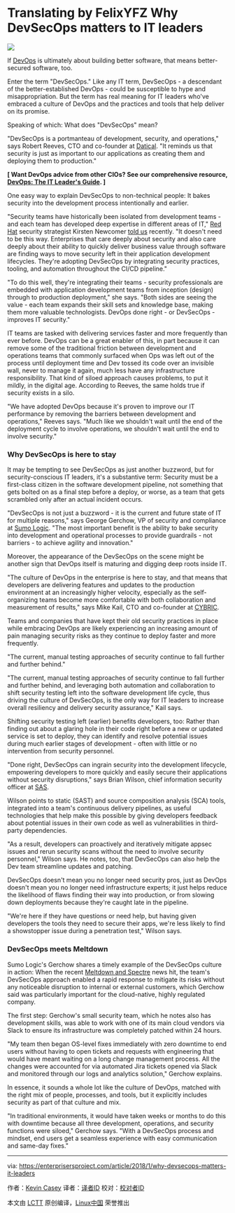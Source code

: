  Translating  by FelixYFZ Why DevSecOps matters to IT leaders
======

![](https://enterprisersproject.com/sites/default/files/styles/620x350/public/images/TEP_SecurityTraining1_620x414_1014.png?itok=zqxqJGDG)

If [DevOps][1] is ultimately about building better software, that means better-secured software, too.

Enter the term "DevSecOps." Like any IT term, DevSecOps - a descendant of the better-established DevOps - could be susceptible to hype and misappropriation. But the term has real meaning for IT leaders who've embraced a culture of DevOps and the practices and tools that help deliver on its promise.

Speaking of which: What does "DevSecOps" mean?

"DevSecOps is a portmanteau of development, security, and operations," says Robert Reeves, CTO and co-founder at [Datical][2]. "It reminds us that security is just as important to our applications as creating them and deploying them to production."

**[ Want DevOps advice from other CIOs? See our comprehensive resource, [DevOps: The IT Leader's Guide][3]. ]**

One easy way to explain DevSecOps to non-technical people: It bakes security into the development process intentionally and earlier.

"Security teams have historically been isolated from development teams - and each team has developed deep expertise in different areas of IT," [Red Hat][4] security strategist Kirsten Newcomer [told us][5] recently. "It doesn't need to be this way. Enterprises that care deeply about security and also care deeply about their ability to quickly deliver business value through software are finding ways to move security left in their application development lifecycles. They're adopting DevSecOps by integrating security practices, tooling, and automation throughout the CI/CD pipeline."

"To do this well, they're integrating their teams - security professionals are embedded with application development teams from inception (design) through to production deployment," she says. "Both sides are seeing the value - each team expands their skill sets and knowledge base, making them more valuable technologists. DevOps done right - or DevSecOps - improves IT security."

IT teams are tasked with delivering services faster and more frequently than ever before. DevOps can be a great enabler of this, in part because it can remove some of the traditional friction between development and operations teams that commonly surfaced when Ops was left out of the process until deployment time and Dev tossed its code over an invisible wall, never to manage it again, much less have any infrastructure responsibility. That kind of siloed approach causes problems, to put it mildly, in the digital age. According to Reeves, the same holds true if security exists in a silo.

"We have adopted DevOps because it's proven to improve our IT performance by removing the barriers between development and operations," Reeves says. "Much like we shouldn't wait until the end of the deployment cycle to involve operations, we shouldn't wait until the end to involve security."

### Why DevSecOps is here to stay

It may be tempting to see DevSecOps as just another buzzword, but for security-conscious IT leaders, it's a substantive term: Security must be a first-class citizen in the software development pipeline, not something that gets bolted on as a final step before a deploy, or worse, as a team that gets scrambled only after an actual incident occurs.

"DevSecOps is not just a buzzword - it is the current and future state of IT for multiple reasons," says George Gerchow, VP of security and compliance at [Sumo Logic][6]. "The most important benefit is the ability to bake security into development and operational processes to provide guardrails - not barriers - to achieve agility and innovation."

Moreover, the appearance of the DevSecOps on the scene might be another sign that DevOps itself is maturing and digging deep roots inside IT.

"The culture of DevOps in the enterprise is here to stay, and that means that developers are delivering features and updates to the production environment at an increasingly higher velocity, especially as the self-organizing teams become more comfortable with both collaboration and measurement of results," says Mike Kail, CTO and co-founder at [CYBRIC][7].

Teams and companies that have kept their old security practices in place while embracing DevOps are likely experiencing an increasing amount of pain managing security risks as they continue to deploy faster and more frequently.

"The current, manual testing approaches of security continue to fall further and further behind."

"The current, manual testing approaches of security continue to fall further and further behind, and leveraging both automation and collaboration to shift security testing left into the software development life cycle, thus driving the culture of DevSecOps, is the only way for IT leaders to increase overall resiliency and delivery security assurance," Kail says.

Shifting security testing left (earlier) benefits developers, too: Rather than finding out about a glaring hole in their code right before a new or updated service is set to deploy, they can identify and resolve potential issues during much earlier stages of development - often with little or no intervention from security personnel.

"Done right, DevSecOps can ingrain security into the development lifecycle, empowering developers to more quickly and easily secure their applications without security disruptions," says Brian Wilson, chief information security officer at [SAS][8].

Wilson points to static (SAST) and source composition analysis (SCA) tools, integrated into a team's continuous delivery pipelines, as useful technologies that help make this possible by giving developers feedback about potential issues in their own code as well as vulnerabilities in third-party dependencies.

"As a result, developers can proactively and iteratively mitigate appsec issues and rerun security scans without the need to involve security personnel," Wilson says. He notes, too, that DevSecOps can also help the Dev team streamline updates and patching.

DevSecOps doesn't mean you no longer need security pros, just as DevOps doesn't mean you no longer need infrastructure experts; it just helps reduce the likelihood of flaws finding their way into production, or from slowing down deployments because they're caught late in the pipeline.

"We're here if they have questions or need help, but having given developers the tools they need to secure their apps, we're less likely to find a showstopper issue during a penetration test," Wilson says.

### DevSecOps meets Meltdown

Sumo Logic's Gerchow shares a timely example of the DevSecOps culture in action: When the recent [Meltdown and Spectre][9] news hit, the team's DevSecOps approach enabled a rapid response to mitigate its risks without any noticeable disruption to internal or external customers, which Gerchow said was particularly important for the cloud-native, highly regulated company.

The first step: Gerchow's small security team, which he notes also has development skills, was able to work with one of its main cloud vendors via Slack to ensure its infrastructure was completely patched within 24 hours.

"My team then began OS-level fixes immediately with zero downtime to end users without having to open tickets and requests with engineering that would have meant waiting on a long change management process. All the changes were accounted for via automated Jira tickets opened via Slack and monitored through our logs and analytics solution," Gerchow explains.

In essence, it sounds a whole lot like the culture of DevOps, matched with the right mix of people, processes, and tools, but it explicitly includes security as part of that culture and mix.

"In traditional environments, it would have taken weeks or months to do this with downtime because all three development, operations, and security functions were siloed," Gerchow says. "With a DevSecOps process and mindset, end users get a seamless experience with easy communication and same-day fixes."


--------------------------------------------------------------------------------

via: https://enterprisersproject.com/article/2018/1/why-devsecops-matters-it-leaders

作者：[Kevin Casey][a]
译者：[译者ID](https://github.com/译者ID)
校对：[校对者ID](https://github.com/校对者ID)

本文由 [LCTT](https://github.com/LCTT/TranslateProject) 原创编译，[Linux中国](https://linux.cn/) 荣誉推出

[a]:https://enterprisersproject.com/user/kevin-casey
[1]:https://enterprisersproject.com/tags/devops
[2]:https://www.datical.com/
[3]:https://enterprisersproject.com/devops?sc_cid=70160000000h0aXAAQ
[4]:https://www.redhat.com/en?intcmp=701f2000000tjyaAAA
[5]:https://enterprisersproject.com/article/2017/10/what-s-next-devops-5-trends-watch
[6]:https://www.sumologic.com/
[7]:https://www.cybric.io/
[8]:https://www.sas.com/en_us/home.html
[9]:https://www.redhat.com/en/blog/what-are-meltdown-and-spectre-heres-what-you-need-know?intcmp=701f2000000tjyaAAA
